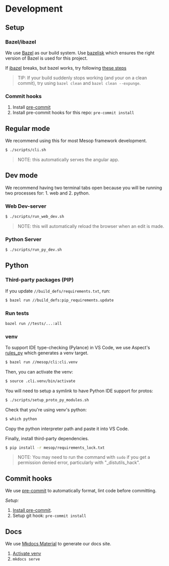 # Development

## Setup

### Bazel/ibazel

We use [Bazel](https://bazel.build/) as our build system. Use [bazelisk](https://github.com/bazelbuild/bazelisk) which ensures the right version of Bazel is used for this project.

If [ibazel](https://github.com/bazelbuild/bazel-watcher) breaks, but bazel works, try following [these steps](https://github.com/bazelbuild/bazel-watcher/issues/588#issuecomment-1421939371)

> TIP: If your build suddenly stops working (and your on a clean commit), try using `bazel clean` and `bazel clean --expunge`.

### Commit hooks

1. Install [pre-commit](https://pre-commit.com/#installation)
1. Install pre-commit hooks for this repo: `pre-commit install`

## Regular mode

We recommend using this for most Mesop framework development.

```sh
$ ./scripts/cli.sh
```

> NOTE: this automatically serves the angular app.

## Dev mode

We recommend having two terminal tabs open because you will be running two processes for: 1. web and 2. python.

### Web Dev-server

```sh
$ ./scripts/run_web_dev.sh
```

> NOTE: this will automatically reload the browser when an edit is made.

### Python Server

```sh
$ ./scripts/run_py_dev.sh
```

## Python

### Third-party packages (PIP)

If you update `//build_defs/requirements.txt`, run:

```sh
$ bazel run //build_defs:pip_requirements.update
```

### Run tests

```sh
bazel run //tests/...:all
```

### venv

To support IDE type-checking (Pylance) in VS Code, we use Aspect's [rules_py](https://docs.aspect.build/rulesets/aspect_rules_py/) which generates a venv target.

```sh
$ bazel run //mesop/cli:cli.venv
```

Then, you can activate the venv:

```sh
$ source .cli.venv/bin/activate
```

You will need to setup a symlink to have Python IDE support for protos:

```sh
$ ./scripts/setup_proto_py_modules.sh
```

Check that you're using venv's python:

```sh
$ which python
```

Copy the python interpreter path and paste it into VS Code.

Finally, install third-party dependencies.

```sh
$ pip install -r mesop/requirements_lock.txt
```

> NOTE: You may need to run the command with `sudo` if you get a permission denied error, particularly with "\_distutils_hack".

## Commit hooks

We use [pre-commit](https://pre-commit.com/) to automatically format, lint code before committing.

_Setup:_

1. [Install pre-commit](https://pre-commit.com/#installation).
1. Setup git hook: `pre-commit install`

## Docs

We use [Mkdocs Material](https://squidfunk.github.io/mkdocs-material/) to generate our docs site.

1. [Activate venv](#venv)
1. `mkdocs serve`
